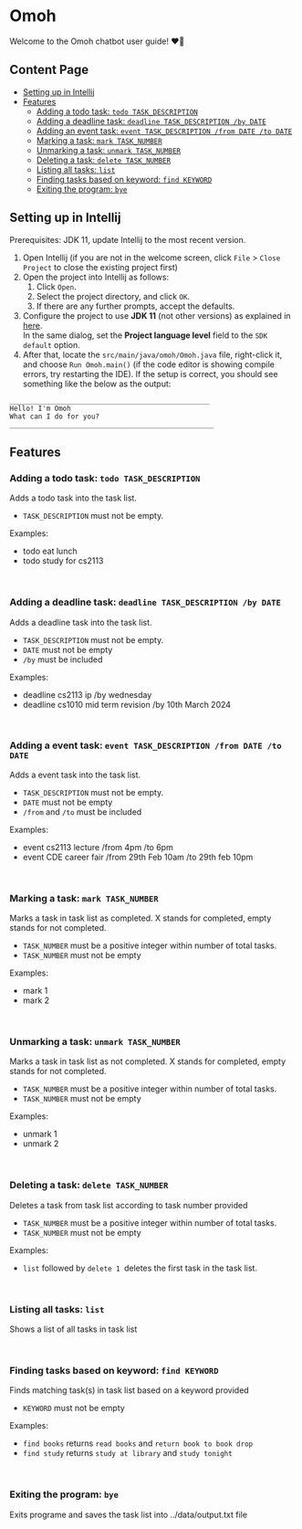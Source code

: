 # Omoh
Welcome to the Omoh chatbot user guide! :heart_on_fire:	

## Content Page	

- [Setting up in Intellij](#wrenchsetting-up-in-intellij-wrench)
- [Features](#musclefeatures-muscle)
   - [Adding a todo task: `todo TASK_DESCRIPTION`](#adding-a-todo-task-todo-task_description)
   - [Adding a deadline task: `deadline TASK_DESCRIPTION /by DATE`](#adding-a-deadline-task-deadline-task_description-by-date)
   - [Adding an event task: `event TASK_DESCRIPTION /from DATE /to DATE`](#adding-a-event-task-event-task_description-from-date-to-date)
   - [Marking a task: `mark TASK_NUMBER`](#marking-a-task-mark-task_number)
   - [Unmarking a task: `unmark TASK_NUMBER`](#unmarking-a-task-unmark-task_number)
   - [Deleting a task: `delete TASK_NUMBER`](#deleting-a-task-delete-task_number)
   - [Listing all tasks: `list`](#listing-all-tasks-list)
   - [Finding tasks based on keyword: `find KEYWORD`](#finding-tasks-based-on-keyword-find-keyword)
   - [Exiting the program: `bye`](#exiting-the-program-bye)

## **Setting up in Intellij** 

Prerequisites: JDK 11, update Intellij to the most recent version.

1. Open Intellij (if you are not in the welcome screen, click `File` > `Close Project` to close the existing project first)
1. Open the project into Intellij as follows:
   1. Click `Open`.
   1. Select the project directory, and click `OK`.
   1. If there are any further prompts, accept the defaults.
1. Configure the project to use **JDK 11** (not other versions) as explained in [here](https://www.jetbrains.com/help/idea/sdk.html#set-up-jdk).<br>
   In the same dialog, set the **Project language level** field to the `SDK default` option.
3. After that, locate the `src/main/java/omoh/Omoh.java` file, right-click it, and choose `Run Omoh.main()` (if the code editor is showing compile errors, try restarting the IDE). If the setup is correct, you should see something like the below as the output:

```
_________________________________________________
Hello! I'm Omoh
What can I do for you?
__________________________________________________
```

## **Features** 	
### Adding a todo task: `todo TASK_DESCRIPTION`
Adds a todo task into the task list.
* `TASK_DESCRIPTION` must not be empty.

Examples:
* todo eat lunch
* todo study for cs2113
<br>

### Adding a deadline task: `deadline TASK_DESCRIPTION /by DATE`
Adds a deadline task into the task list.
* `TASK_DESCRIPTION` must not be empty.
* `DATE` must not be empty
* `/by` must be included

Examples:
* deadline cs2113 ip /by wednesday
* deadline cs1010 mid term revision /by 10th March 2024
<br>

### Adding a event task: `event TASK_DESCRIPTION /from DATE /to DATE`
Adds a event task into the task list.
* `TASK_DESCRIPTION` must not be empty.
* `DATE` must not be empty
* `/from` and `/to` must be included

Examples:
* event cs2113 lecture /from 4pm /to 6pm
* event CDE career fair /from 29th Feb 10am /to 29th feb 10pm
<br>

### Marking a task: `mark TASK_NUMBER`
Marks a task in task list as completed. X stands for completed, empty stands for not completed.
* `TASK_NUMBER` must be a positive integer within number of total tasks.
* `TASK_NUMBER` must not be empty

Examples:
* mark 1
* mark 2
<br>

### Unmarking a task: `unmark TASK_NUMBER`
Marks a task in task list as not completed. X stands for completed, empty stands for not completed.
* `TASK_NUMBER` must be a positive integer within number of total tasks.
* `TASK_NUMBER` must not be empty

Examples:
* unmark 1
* unmark 2
<br>

### Deleting a task: `delete TASK_NUMBER`
Deletes a task from task list according to task number provided
* `TASK_NUMBER` must be a positive integer within number of total tasks.
* `TASK_NUMBER` must not be empty

Examples:
* `list` followed by `delete 1 `deletes the first task in the task list.
<br>

### Listing all tasks: `list`
Shows a list of all tasks in task list

<br>

### Finding tasks based on keyword: `find KEYWORD`
Finds matching task(s) in task list based on a keyword provided
* `KEYWORD` must not be empty

Examples:
* `find books` returns `read books` and `return book to book drop`
* `find study` returns `study at library` and `study tonight`
<br>

### Exiting the program: `bye`
Exits programe and saves the task list into ../data/output.txt file

